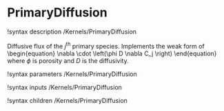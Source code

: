 # PrimaryDiffusion
!syntax description /Kernels/PrimaryDiffusion

Diffusive flux of the $j^{\mathrm{th}}$ primary species. Implements the weak form of
\begin{equation}
\nabla \cdot \left(\phi D \nabla C_j \right)
\end{equation}
where $\phi$ is porosity and $D$ is the diffusivity.

!syntax parameters /Kernels/PrimaryDiffusion

!syntax inputs /Kernels/PrimaryDiffusion

!syntax children /Kernels/PrimaryDiffusion
